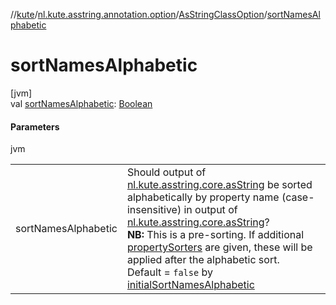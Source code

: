 //[kute](../../../index.md)/[nl.kute.asstring.annotation.option](../index.md)/[AsStringClassOption](index.md)/[sortNamesAlphabetic](sort-names-alphabetic.md)

# sortNamesAlphabetic

[jvm]\
val [sortNamesAlphabetic](sort-names-alphabetic.md): [Boolean](https://kotlinlang.org/api/latest/jvm/stdlib/kotlin/-boolean/index.html)

#### Parameters

jvm

| | |
|---|---|
| sortNamesAlphabetic | Should output of [nl.kute.asstring.core.asString](../../nl.kute.asstring.core/as-string.md) be sorted alphabetically by property name (case-insensitive) in output of [nl.kute.asstring.core.asString](../../nl.kute.asstring.core/as-string.md)?<br>**NB:** This is a pre-sorting. If additional [propertySorters](property-sorters.md) are given, these will be applied after the alphabetic sort.<br>Default = `false` by [initialSortNamesAlphabetic](../../nl.kute.asstring.core.defaults/initial-sort-names-alphabetic.md) |
